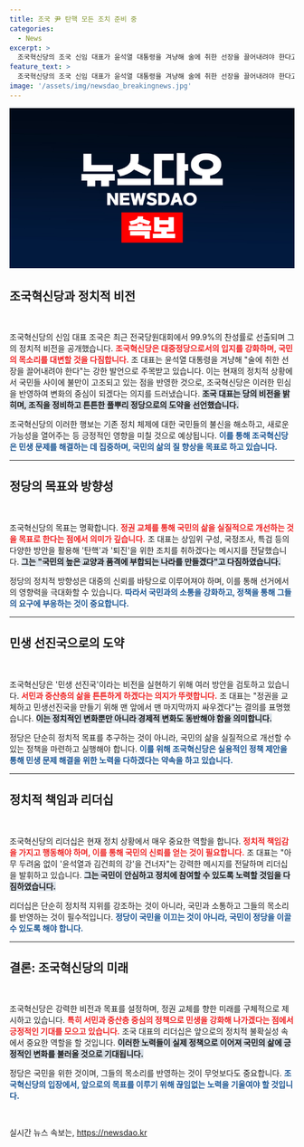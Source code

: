 ```yaml
---
title: 조국 尹 탄핵 모든 조치 준비 중
categories:
  - News
excerpt: >
  조국혁신당의 조국 신임 대표가 윤석열 대통령을 겨냥해 술에 취한 선장을 끌어내려야 한다고 선언하며 탄핵과 퇴진을 강력히 주장했다. 전당원대회에서 99.9%의 찬성으로 당선된 그는 정권 교체를 위한 전방위적 노력을 다짐했다.
feature_text: >
  조국혁신당의 조국 신임 대표가 윤석열 대통령을 겨냥해 술에 취한 선장을 끌어내려야 한다고 선언하며 탄핵과 퇴진을 강력히 주장했다. 전당원대회에서 99.9%의 찬성으로 당선된 그는 정권 교체를 위한 전방위적 노력을 다짐했다.
image: '/assets/img/newsdao_breakingnews.jpg'
---
```


<p><img src="/assets/img/newsdao_breakingnews.jpg" alt="implanttips 속보" /></p>

<h2 data-ke-size="size26">조국혁신당과 정치적 비전</h2>

<p data-ke-size="size16">&nbsp;</p>

<p>조국혁신당의 신임 대표 조국은 최근 전국당원대회에서 99.9%의 찬성률로 선출되며 그의 정치적 비전을 공개했습니다. <b><span style="color: #ee2323;">조국혁신당은 대중정당으로서의 입지를 강화하며, 국민의 목소리를 대변할 것을 다짐합니다.</span></b> 조 대표는 윤석열 대통령을 겨냥해 "술에 취한 선장을 끌어내려야 한다"는 강한 발언으로 주목받고 있습니다. 이는 현재의 정치적 상황에서 국민들 사이에 불만이 고조되고 있는 점을 반영한 것으로, 조국혁신당은 이러한 민심을 반영하여 변화의 중심이 되겠다는 의지를 드러냈습니다. <b><span style="background-color: #21538527;">조국 대표는 당의 비전을 밝히며, 조직을 정비하고 튼튼한 풀뿌리 정당으로의 도약을 선언했습니다.</span></b> </p>

<p>조국혁신당의 이러한 행보는 기존 정치 체제에 대한 국민들의 불신을 해소하고, 새로운 가능성을 열어주는 등 긍정적인 영향을 미칠 것으로 예상됩니다. <b><span style="color: #1a5490;">이를 통해 조국혁신당은 민생 문제를 해결하는 데 집중하며, 국민의 삶의 질 향상을 목표로 하고 있습니다.</span></b> </p>

<hr>

<h2 data-ke-size="size26">정당의 목표와 방향성</h2>

<p data-ke-size="size16">&nbsp;</p>

<p>조국혁신당의 목표는 명확합니다. <b><span style="color: #ee2323;">정권 교체를 통해 국민의 삶을 실질적으로 개선하는 것을 목표로 한다는 점에서 의미가 깊습니다.</span></b> 조 대표는 상임위 구성, 국정조사, 특검 등의 다양한 방안을 활용해 '탄핵'과 '퇴진'을 위한 조치를 취하겠다는 메시지를 전달했습니다. <b><span style="background-color: #21538527;">그는 "국민의 높은 교양과 품격에 부합되는 나라를 만들겠다"고 다짐하였습니다.</span></b> </p>

<p>정당의 정치적 방향성은 대중의 신뢰를 바탕으로 이루어져야 하며, 이를 통해 선거에서의 영향력을 극대화할 수 있습니다. <b><span style="color: #1a5490;">따라서 국민과의 소통을 강화하고, 정책을 통해 그들의 요구에 부응하는 것이 중요합니다.</span></b> </p>

<hr>

<h2 data-ke-size="size26">민생 선진국으로의 도약</h2>

<p data-ke-size="size16">&nbsp;</p>

<p>조국혁신당은 '민생 선진국'이라는 비전을 실현하기 위해 여러 방안을 검토하고 있습니다. <b><span style="color: #ee2323;">서민과 중산층의 삶을 튼튼하게 하겠다는 의지가 뚜렷합니다.</span></b> 조 대표는 "정권을 교체하고 민생선진국을 만들기 위해 맨 앞에서 맨 마지막까지 싸우겠다"는 결의를 표명했습니다. <b><span style="background-color: #21538527;">이는 정치적인 변화뿐만 아니라 경제적 변화도 동반해야 함을 의미합니다.</span></b> </p>

<p>정당은 단순히 정치적 목표를 추구하는 것이 아니라, 국민의 삶을 실질적으로 개선할 수 있는 정책을 마련하고 실행해야 합니다. <b><span style="color: #1a5490;">이를 위해 조국혁신당은 실용적인 정책 제안을 통해 민생 문제 해결을 위한 노력을 다하겠다는 약속을 하고 있습니다.</span></b> </p>

<hr>

<h2 data-ke-size="size26">정치적 책임과 리더십</h2>

<p data-ke-size="size16">&nbsp;</p>

<p>조국혁신당의 리더십은 현재 정치 상황에서 매우 중요한 역할을 합니다. <b><span style="color: #ee2323;">정치적 책임감을 가지고 행동해야 하며, 이를 통해 국민의 신뢰를 얻는 것이 필요합니다.</span></b> 조 대표는 "아무 두려움 없이 '윤석열과 김건희의 강'을 건너자"는 강력한 메시지를 전달하며 리더십을 발휘하고 있습니다. <b><span style="background-color: #21538527;">그는 국민이 안심하고 정치에 참여할 수 있도록 노력할 것임을 다짐하였습니다.</span></b> </p>

<p>리더십은 단순히 정치적 지위를 강조하는 것이 아니라, 국민과 소통하고 그들의 목소리를 반영하는 것이 필수적입니다. <b><span style="color: #1a5490;">정당이 국민을 이끄는 것이 아니라, 국민이 정당을 이끌 수 있도록 해야 합니다.</span></b> </p>

<hr>

<h2 data-ke-size="size26">결론: 조국혁신당의 미래</h2>

<p data-ke-size="size16">&nbsp;</p>

<p>조국혁신당은 강력한 비전과 목표를 설정하며, 정권 교체를 향한 미래를 구체적으로 제시하고 있습니다. <b><span style="color: #ee2323;">특히 서민과 중산층 중심의 정책으로 민생을 강화해 나가겠다는 점에서 긍정적인 기대를 모으고 있습니다.</span></b> 조국 대표의 리더십은 앞으로의 정치적 불확실성 속에서 중요한 역할을 할 것입니다. <b><span style="background-color: #21538527;">이러한 노력들이 실제 정책으로 이어져 국민의 삶에 긍정적인 변화를 불러올 것으로 기대됩니다.</span></b> </p>

<p>정당은 국민을 위한 것이며, 그들의 목소리를 반영하는 것이 무엇보다도 중요합니다. <b><span style="color: #1a5490;">조국혁신당의 입장에서, 앞으로의 목표를 이루기 위해 끊임없는 노력을 기울여야 할 것입니다.</span></b> </p>

<p data-ke-size="size16">&nbsp;</p>
실시간 뉴스 속보는, <a href="https://newsdao.kr" rel="dofollow">https://newsdao.kr</a>


